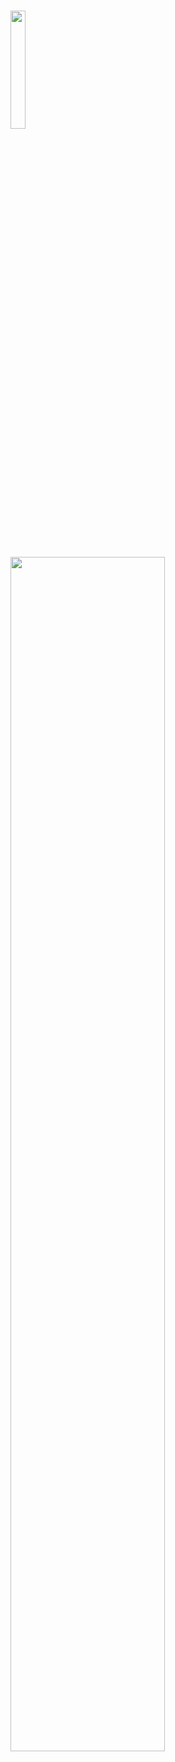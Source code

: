 ### <img src="https://github.com/luigilodi/luigilodi/assets/28441957/e7b4729f-1a75-4bf7-8220-8a9b3681071b" width="22%" >

<div>

  <img src="https://github.com/luigilodi/luigilodi/assets/28441957/c2b47ee2-b13e-48aa-8cdc-985dab19d170" width="70%" >
</div>

